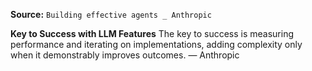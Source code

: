 **Source:** `Building effective agents _ Anthropic`

**Key to Success with LLM Features**
The key to success is measuring performance and iterating on implementations, adding complexity only when it demonstrably improves outcomes. — Anthropic
